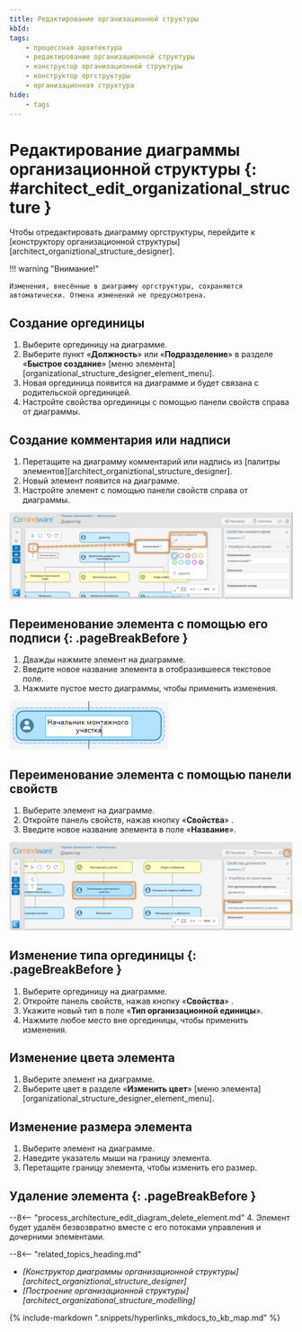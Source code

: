```yaml
---
title: Редактирование организационной структуры
kbId: 
tags:
    - процессная архитектура
    - редактирование организационной структуры
    - конструктор организационной структуры
    - конструктор оргструктуры
    - организационная структура
hide:
    - tags
---
```


# Редактирование диаграммы организационной структуры {: #architect_edit_organizational_structure }

Чтобы отредактировать диаграмму оргструктуры, перейдите к [конструктору организационной структуры][architect_organiztional_structure_designer].

!!! warning "Внимание!"

    Изменения, внесённые в диаграмму оргструктуры, сохраняются автоматически. Отмена изменений не предусмотрена.

## Создание оргединицы

1. Выберите оргединицу на диаграмме.
2. Выберите пункт «**Должность**» или «**Подразделение**» в разделе «**Быстрое создание**» [меню элемента][organizational_structure_designer_element_menu].
3. Новая оргединица появится на диаграмме и будет связана с родительской оргединицей.
4. Настройте свойства оргединицы с помощью панели свойств справа от диаграммы.

## Создание комментария или надписи

1. Перетащите на диаграмму комментарий или надпись из [палитры элементов][architect_organiztional_structure_designer].
2. Новый элемент появится на диаграмме.
3. Настройте элемент с помощью панели свойств справа от диаграммы.

_![Создание элемента на диаграмме оргструктуры](img/organizational_structure_edit_create_element.png)_

## Переименование элемента с помощью его подписи {: .pageBreakBefore }

1. Дважды нажмите элемент на диаграмме.
2. Введите новое название элемента в отобразившееся текстовое поле.
3. Нажмите пустое место диаграммы, чтобы применить изменения.

_![Переименование элемента на диаграмме оргструктуры](img/organizational_structure_edit_element_rename_diagram.png)_

## Переименование элемента с помощью панели свойств

1. Выберите элемент на диаграмме.
2. Откройте панель свойств, нажав кнопку «**Свойства**» <i class="fa-light fa-sidebar-flip"></i>.
3. Введите новое название элемента в поле «**Название**».

_![Переименование элемента с помощью панели свойств](img/organizational_structure_edit_element_rename_in_properties.png)_

## Изменение типа оргединицы {: .pageBreakBefore }

1. Выберите оргединицу на диаграмме.
2. Откройте панель свойств, нажав кнопку «**Свойства**» <i class="fa-light fa-sidebar-flip"></i>.
3. Укажите новый тип в поле «**Тип организационной единицы**».
4. Нажмите любое место вне оргединицы, чтобы применить изменения.

## Изменение цвета элемента

1. Выберите элемент на диаграмме.
2. Выберите цвет в разделе «**Изменить цвет**» [меню элемента][organizational_structure_designer_element_menu].

## Изменение размера элемента

1. Выберите элемент на диаграмме.
2. Наведите указатель мыши на границу элемента.
3. Перетащите границу элемента, чтобы изменить его размер.

## Удаление элемента {: .pageBreakBefore }

--8<-- "process_architecture_edit_diagram_delete_element.md"
4. Элемент будет удалён безвозвратно вместе с его потоками управления и дочерними элементами.

<div class="relatedTopics" markdown="block">

--8<-- "related_topics_heading.md"

- _[Конструктор диаграммы организационной структуры][architect_organiztional_structure_designer]_
- _[Построение организационной структуры][architect_organizational_structure_modelling]_

</div>

{% include-markdown ".snippets/hyperlinks_mkdocs_to_kb_map.md" %}
